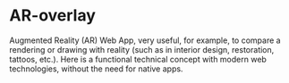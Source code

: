 # AR-overlay
Augmented Reality (AR) Web App, very useful, for example, to compare a rendering or drawing with reality (such as in interior design, restoration, tattoos, etc.). Here is a functional technical concept with modern web technologies, without the need for native apps.
